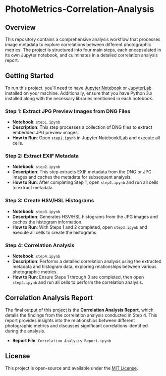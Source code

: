 # PhotoMetrics-Correlation-Analysis

## Overview
This repository contains a comprehensive analysis workflow that processes image metadata to explore correlations between different photographic metrics. The project is structured into four main steps, each encapsulated in its own Jupyter notebook, and culminates in a detailed correlation analysis report.

## Getting Started
To run this project, you'll need to have [Jupyter Notebook](https://jupyter.org/install) or [JupyterLab](https://jupyterlab.readthedocs.io/en/stable/getting_started/installation.html) installed on your machine. Additionally, ensure that you have Python 3.x installed along with the necessary libraries mentioned in each notebook.

### Step 1: Extract JPG Preview Images from DNG Files
- **Notebook**: `step1.ipynb`
- **Description**: This step processes a collection of DNG files to extract embedded JPG preview images.
- **How to Run**: Open `step1.ipynb` in Jupyter Notebook/Lab and execute all cells.

### Step 2: Extract EXIF Metadata
- **Notebook**: `step2.ipynb`
- **Description**: This step extracts EXIF metadata from the DNG or JPG images and caches the metadata for subsequent analysis.
- **How to Run**: After completing Step 1, open `step2.ipynb` and run all cells to extract metadata.

### Step 3: Create HSV/HSL Histograms
- **Notebook**: `step3.ipynb`
- **Description**: Generates HSV/HSL histograms from the JPG images and caches the histogram information.
- **How to Run**: With Steps 1 and 2 completed, open `step3.ipynb` and execute all cells to create the histograms.

### Step 4: Correlation Analysis
- **Notebook**: `step4.ipynb`
- **Description**: Performs a detailed correlation analysis using the extracted metadata and histogram data, exploring relationships between various photographic metrics.
- **How to Run**: Ensure Steps 1 through 3 are completed, then open `step4.ipynb` and run all cells to perform the correlation analysis.

## Correlation Analysis Report
The final output of this project is the **Correlation Analysis Report**, which details the findings from the correlation analysis conducted in Step 4. This report provides insights into the relationships between different photographic metrics and discusses significant correlations identified during the analysis.

- **Report File**: `Correlation Analysis Report.ipynb`

## License
This project is open-source and available under the [MIT License](LICENSE).
